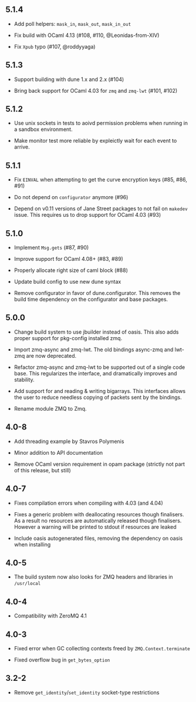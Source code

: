 5.1.4
-----

* Add poll helpers: `mask_in`, `mask_out`, `mask_in_out`

* Fix build with OCaml 4.13 (#108, #110, @Leonidas-from-XIV)

* Fix `Xpub` typo (#107, @roddyyaga)

5.1.3
-----

* Support building with dune 1.x and 2.x (#104)

* Bring back support for OCaml 4.03 for `zmq` and `zmq-lwt` (#101, #102)

5.1.2
-----
* Use unix sockets in tests to aoivd permission problems when running
  in a sandbox environment.

* Make monitor test more reliable by expleictly wait for each event to
  arrive.

5.1.1
-----

* Fix `EINVAL` when attempting to get the curve encryption keys (#85, #86, #91)

* Do not depend on `configurator` anymore (#96)

* Depend on v0.11 versions of Jane Street packages to not fail on `makedev`
  issue. This requires us to drop support for OCaml 4.03 (#93)

5.1.0
-----

* Implement `Msg.gets` (#87, #90)

* Improve support for OCaml 4.08+ (#83, #89)

* Properly allocate right size of caml block (#88)

* Update build config to use new dune syntax

* Remove configurator in favor of dune.configurator. This removes the build time
  dependency on the configurator and base packages.

5.0.0
-----

* Change build system to use jbuilder instead of oasis. This also adds proper
  support for pkg-config installed zmq.

* Import zmq-async and zmq-lwt. The old bindings async-zmq and lwt-zmq are now
  deprecated.

* Refactor zmq-async and zmq-lwt to be supported out of a single code base. This
  regularizes the interface, and dramatically improves and stability.

* Add support for and reading & writing bigarrays. This interfaces allows the
  user to reduce needless copying of packets sent by the bindings.

* Rename module ZMQ to Zmq.

4.0-8
-----

* Add threading example by Stavros Polymenis

* Minor addition to API documentation

* Remove OCaml version requirement in opam package (strictly not part of this
  release, but still)


4.0-7
-----

* Fixes compilation errors when compiling with 4.03 (and 4.04)

* Fixes a generic problem with deallocating resources though finalisers. As a
  result no resources are automatically released though finalisers. However a
  warning will be printed to stdout if resources are leaked

* Include oasis autogenerated files, removing the dependency on oasis when
  installing


4.0-5
-----

* The build system now also looks for ZMQ headers and libraries in `/usr/local`

4.0-4
-----

* Compatibility with ZeroMQ 4.1


4.0-3
-----

* Fixed error when GC collecting contexts freed by `ZMQ.Context.terminate`

* Fixed overflow bug in `get_bytes_option`


3.2-2
-----

* Remove `get_identity`/`set_identity` socket-type restrictions
